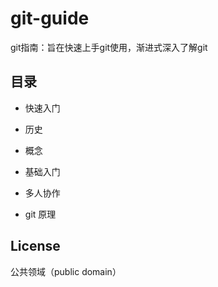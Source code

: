 # git-guide

git指南：旨在快速上手git使用，渐进式深入了解git

## 目录

- 快速入门

- 历史

- 概念

- 基础入门

- 多人协作

- git 原理

## License

公共领域（public domain）